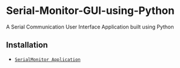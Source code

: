 # Serial-Monitor-GUI-using-Python
A Serial Communication User Interface Application built using Python
## Installation
* [`SerialMonitor Application`](../dist/)

